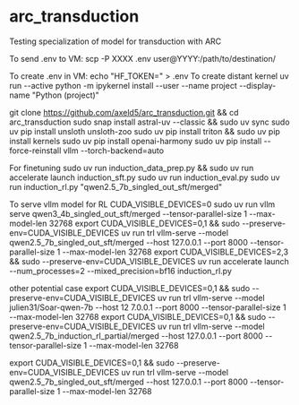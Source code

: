 # arc_transduction
Testing specialization of model for transduction with ARC

To send .env to VM: scp -P XXXX .env user@YYYY:/path/to/destination/

To create .env in VM: echo "HF_TOKEN=" > .env
To create distant kernel uv run --active python -m ipykernel install --user --name project --display-name "Python (project)"

git clone https://github.com/axeld5/arc_transduction.git && cd arc_transduction
sudo snap install astral-uv --classic && sudo uv sync
sudo uv pip install unsloth unsloth-zoo
sudo uv pip install triton && sudo uv pip install kernels
sudo uv pip install openai-harmony
sudo uv pip install --force-reinstall vllm --torch-backend=auto

For finetuning
sudo uv run induction_data_prep.py && sudo uv run accelerate launch induction_sft.py
sudo uv run induction_eval.py
sudo uv run induction_rl.py "qwen2.5_7b_singled_out_sft/merged"

To serve vllm model for RL
CUDA_VISIBLE_DEVICES=0 sudo uv run vllm serve qwen3_4b_singled_out_sft/merged --tensor-parallel-size 1 --max-model-len 32768
export CUDA_VISIBLE_DEVICES=0,1 && sudo --preserve-env=CUDA_VISIBLE_DEVICES uv run trl vllm-serve --model qwen2.5_7b_singled_out_sft/merged --host 127.0.0.1 --port 8000 --tensor-parallel-size 1 --max-model-len 32768
export CUDA_VISIBLE_DEVICES=2,3 && sudo --preserve-env=CUDA_VISIBLE_DEVICES uv run accelerate launch  --num_processes=2  --mixed_precision=bf16 induction_rl.py

other potential case
export CUDA_VISIBLE_DEVICES=0,1 && sudo --preserve-env=CUDA_VISIBLE_DEVICES uv run trl vllm-serve --model julien31/Soar-qwen-7b --host 12
7.0.0.1 --port 8000 --tensor-parallel-size 1 --max-model-len 32768
export CUDA_VISIBLE_DEVICES=0,1 && sudo --preserve-env=CUDA_VISIBLE_DEVICES uv run trl vllm-serve --model qwen2.5_7b_induction_rl_partial/merged --host 127.0.0.1 --port 8000 --tensor-parallel-size 1 --max-model-len 32768

export CUDA_VISIBLE_DEVICES=0,1 && sudo --preserve-env=CUDA_VISIBLE_DEVICES uv run trl vllm-serve --model qwen2.5_7b_singled_out_sft/merged --host 127.0.0.1 --port 8000 --tensor-parallel-size 1 --max-model-len 32768